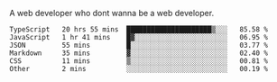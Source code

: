 A web developer who dont wanna be a web developer.

<!--START_SECTION:waka-->

```text
TypeScript   20 hrs 55 mins  █████████████████████▒░░░   85.58 %
JavaScript   1 hr 41 mins    █▓░░░░░░░░░░░░░░░░░░░░░░░   06.95 %
JSON         55 mins         █░░░░░░░░░░░░░░░░░░░░░░░░   03.77 %
Markdown     35 mins         ▓░░░░░░░░░░░░░░░░░░░░░░░░   02.40 %
CSS          11 mins         ▒░░░░░░░░░░░░░░░░░░░░░░░░   00.81 %
Other        2 mins          ░░░░░░░░░░░░░░░░░░░░░░░░░   00.19 %
```

<!--END_SECTION:waka-->
